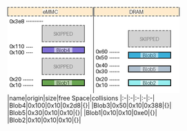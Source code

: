 ![memory map diagram](test_generate_doc_example_two_maps_cropped.png)
|name|origin|size|free Space|collisions
|:-|:-|:-|:-|:-|
|<span style='color:(131, 62, 245, 16)'>Blob4</span>|0x100|0x10|0x2d8|{}|
|<span style='color:(116, 164, 108, 226)'>Blob3</span>|0x50|0x10|0x388|{}|
|<span style='color:(180, 39, 154, 97)'>Blob5</span>|0x30|0x10|0x10|{}|
|<span style='color:(116, 164, 108, 226)'>Blob1</span>|0x10|0x10|0xe0|{}|
|<span style='color:(116, 164, 108, 226)'>Blob2</span>|0x10|0x10|0x10|{}|
